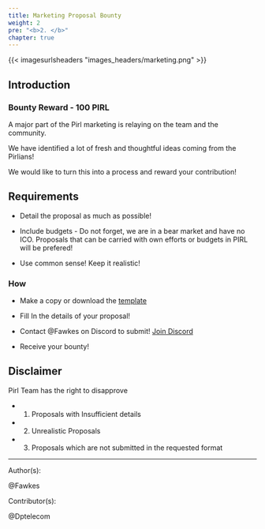 ```yaml
---
title: Marketing Proposal Bounty
weight: 2
pre: "<b>2. </b>"
chapter: true
---
```



{{< imagesurlsheaders "images_headers/marketing.png" >}}


## Introduction

### Bounty Reward - 100 PIRL

A major part of the Pirl marketing is relaying on the team and the community.

We have identified a lot of fresh and thoughtful ideas coming from the Pirlians!

We would like to turn this into a process and reward your contribution!

## Requirements

- Detail the proposal as much as possible!

- Include budgets - Do not forget, we are in a bear market and have no ICO. Proposals that can be carried with own efforts or budgets in PIRL will be prefered!

- Use common sense! Keep it realistic!

### How

- Make a copy or download the [template](https://docs.google.com/document/d/1LVEAML2oLC2eHee72cmlZ1T-yTH56anE6WBncbOd4kw/edit?usp=sharing)

- Fill In the details of your proposal!

- Contact @Fawkes on Discord to submit! [Join Discord](https://discord.gg/3WXkUt9)

- Receive your bounty!

## Disclaimer

Pirl Team has the right to disapprove
- 1. Proposals with Insufficient details
- 2. Unrealistic Proposals
- 3. Proposals which are not submitted in the requested format




---
Author(s):  

@Fawkes

Contributor(s):  

@Dptelecom
